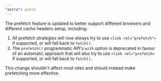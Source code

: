 ```yaml
---
"astro": patch
---
```


The prefetch feature is updated to better support different browsers and different cache headers setup, including:

1. All prefetch strategies will now always try to use `<link rel="prefetch">` if supported, or will fall back to `fetch()`.
2. The `prefetch()` programmatic API's `with` option is deprecated in favour of an automatic approach that will also try to use `<link rel="prefetch>` if supported, or will fall back to `fetch()`.

This change shouldn't affect most sites and should instead make prefetching more effective.
